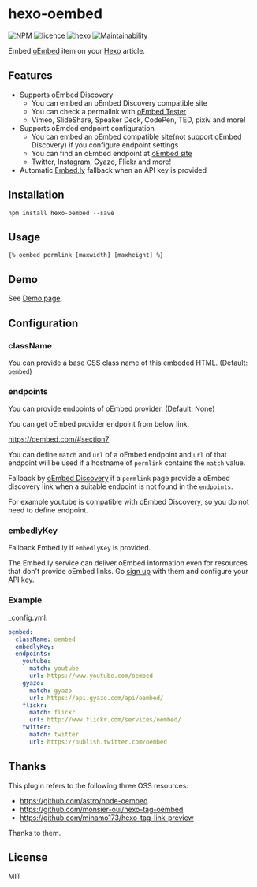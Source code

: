 # hexo-oembed

[![NPM](https://nodei.co/npm/hexo-oembed.png)](https://nodei.co/npm/hexo-oembed/)
[![licence](https://img.shields.io/npm/l/hexo-oembed.svg?style=flat)](LICENSE)
[![hexo](https://img.shields.io/badge/Hexo-%3E%3D3.0-blue.svg?style=flat-square)](https://hexo.io)
[![Maintainability](https://api.codeclimate.com/v1/badges/ddfce94fa04983a9c7c7/maintainability)](https://codeclimate.com/github/hinastory/hexo-oembed/maintainability)

Embed [oEmbed](https://oembed.com/) item on your [Hexo](https://hexo.io/) article.

Features
--------

- Supports oEmbed Discovery
  - You can embed an oEmbed Discovery compatible site
  - You can check a permalink with [oEmbed Tester](http://oembed.frdnspnzr.de/)
  - Vimeo, SlideShare, Speaker Deck, CodePen, TED, pixiv and more!
- Supports oEmded endpoint configuration
  - You can embed an oEmbed compatible site(not support oEmbed Discovery) if you configure endpoint settings
  - You can find an oEmbed endpoint at [oEmbed site](https://oembed.com/#section7)
  - Twitter, Instagram, Gyazo, Flickr and more!
- Automatic [Embed.ly](http://embed.ly/) fallback when an API key is provided

## Installation

`npm install hexo-oembed --save`

## Usage

`{% oembed permlink [maxwidth] [maxheight] %}`

## Demo

See [Demo page](https://hinastory.github.io/cats-cats-cats/hexo-oembed-demo/).

## Configuration

### className

You can provide a base CSS class name of this embeded HTML.
(Default: `oembed`)

### endpoints

You can provide endpoints of oEmbed provider.
(Default: None)

You can get oEmbed provider endpoint from below link.

https://oembed.com/#section7

You can define `match` and `url` of a oEmbed endpoint and  `url` of that endpoint will be used if a hostname of `permlink` contains the `match` value.

Fallback by [oEmbed Discovery](https://oembed.com/#section4) if a `permlink` page provide a oEmbed discovery link when a suitable endpoint is not found in the `endpoints`.

For example youtube is compatible with oEmbed Discovery, so you do not need to define endpoint.

### embedlyKey

Fallback Embed.ly if `embedlyKey` is provided.

The Embed.ly service can deliver oEmbed information even for resources
that don't provide oEmbed links. Go
[sign up](https://app.embed.ly/pricing/free) with them and configure your API key.

### Example

_config.yml:

```yaml
oembed:
  className: oembed
  embedlyKey:
  endpoints:
    youtube:
      match: youtube
      url: https://www.youtube.com/oembed
    gyazo:
      match: gyazo
      url: https://api.gyazo.com/api/oembed/
    flickr:
      match: flickr
      url: http://www.flickr.com/services/oembed/
    twitter:
      match: twitter
      url: https://publish.twitter.com/oembed
```

## Thanks

This plugin refers to the following three OSS resources:

- https://github.com/astro/node-oembed
- https://github.com/monsier-oui/hexo-tag-oembed
- https://github.com/minamo173/hexo-tag-link-preview

Thanks to them.

## License

MIT
